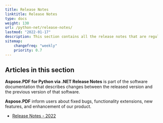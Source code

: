 ```yaml
---
title: Release Notes
linktitle: Release Notes
type: docs
weight: 130
url: /python-net/release-notes/
lastmod: "2022-01-17"
description: This section contains all the release notes that are regularly published and updated by the Aspose.PDF library.
sitemap:
    changefreq: "weekly"
    priority: 0.7
---
```


## Articles in this section

**Aspose.PDF for Python via .NET Release Notes** is part of the software documentation that describes changes between the released version and the previous version of that software.

**Aspose.PDF** inform users about fixed bugs, functionality extensions, new features, and enhancement of our product.

- [Release Notes - 2022](/pdf/python-net/release-notes-2022/)


